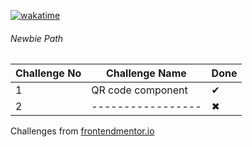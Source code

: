 [![wakatime](https://wakatime.com/badge/github/sumaiyakawsar/Devchallenges-by-SK.svg)](https://wakatime.com/badge/github/sumaiyakawsar/Devchallenges-by-SK)

###### Newbie Path

| Challenge No | Challenge Name      | Done |
| ------------ | ------------------- | ---- |
| 1            | QR code component   | ✔    |
| 2            | -----------------   | ✖    |


Challenges from [frontendmentor.io](https://www.frontendmentor.io/)
